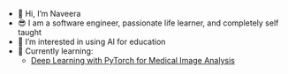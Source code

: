 - 👋 Hi, I’m Naveera
- 😎 I am a software engineer, passionate life learner, and completely self taught
- 👀 I’m interested in using AI for education
- 🌱 Currently learning:
  -  [Deep Learning with PyTorch for Medical Image Analysis](https://www.udemy.com/course/deep-learning-with-pytorch-for-medical-image-analysis/)

<!---
nqcm/nqcm is a ✨ special ✨ repository because its `README.md` (this file) appears on your GitHub profile.
You can click the Preview link to take a look at your changes.
--->
